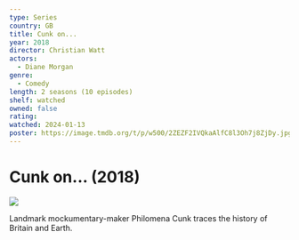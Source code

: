 ```yaml
---
type: Series
country: GB
title: Cunk on...
year: 2018
director: Christian Watt
actors:
  - Diane Morgan
genre:
  - Comedy
length: 2 seasons (10 episodes)
shelf: watched
owned: false
rating:
watched: 2024-01-13
poster: https://image.tmdb.org/t/p/w500/2ZEZF2IVQkaAlfC8l3Oh7j8ZjDy.jpg
---
```


# Cunk on... (2018)

![](https://image.tmdb.org/t/p/w500/2ZEZF2IVQkaAlfC8l3Oh7j8ZjDy.jpg)

Landmark mockumentary-maker Philomena Cunk traces the history of Britain and Earth.
